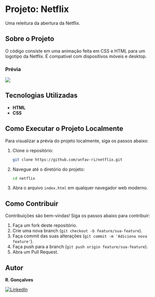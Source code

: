 # Projeto: Netflix

Uma releitura da abertura da Netflix.

## Sobre o Projeto

O código consiste em uma animação feita em CSS e HTML para um logotipo da Netflix. É compatível com dispositivos móveis e desktop.

### Prévia

<img src="https://github.com/unfav-ri/assets/blob/master/NETFLIX/netflix.gif">

## Tecnologias Utilizadas

- **HTML**
- **CSS**

## Como Executar o Projeto Localmente

Para visualizar a prévia do projeto localmente, siga os passos abaixo:

1. Clone o repositório:
    ```sh
    git clone https://github.com/unfav-ri/netflix.git
    ```
2. Navegue até o diretório do projeto:
    ```sh
    cd netflix
    ```
3. Abra o arquivo `index.html` em qualquer navegador web moderno.

## Como Contribuir

Contribuições são bem-vindas! Siga os passos abaixo para contribuir:

1. Faça um fork deste repositório.
2. Crie uma nova branch (`git checkout -b feature/sua-feature`).
3. Faça commit das suas alterações (`git commit -m 'Adiciona nova feature'`).
4. Faça push para a branch (`git push origin feature/sua-feature`).
5. Abra um Pull Request.

## Autor

**R. Gonçalves**

[![LinkedIn](https://img.shields.io/badge/LinkedIn-0077B5?style=for-the-badge&logo=linkedin&logoColor=white)](https://www.linkedin.com/in/rgoncalves-sp/)
